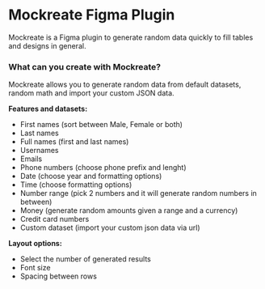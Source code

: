 # Mockreate Figma Plugin
Mockreate is a Figma plugin to generate random data quickly to fill tables and designs in general.
### What can you create with Mockreate?
Mockreate allows you to generate random data from default datasets, random math and import your custom JSON data.

**Features and datasets:**

- First names (sort between Male, Female or both)
- Last names
 - Full names (first and last names)
- Usernames
- Emails
- Phone numbers (choose phone prefix and lenght)
- Date (choose year and formatting options)
- Time (choose formatting options)
- Number range (pick 2 numbers and it will generate random numbers in between)
- Money (generate random amounts given a range and a currency)
- Credit card numbers
- Custom dataset (import your custom json data via url)

**Layout options:**
- Select the number of generated results
- Font size
- Spacing between rows
